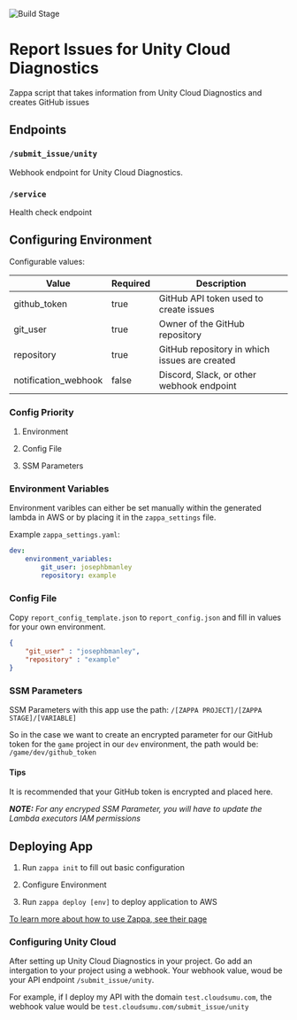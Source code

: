 ![Build Stage](https://github.com/josephbmanley/Unity-Report-Issues/workflows/Build%20Stage/badge.svg)

# Report Issues for Unity Cloud Diagnostics

Zappa script that takes information from Unity Cloud Diagnostics and creates GitHub issues

## Endpoints

### `/submit_issue/unity`

Webhook endpoint for Unity Cloud Diagnostics.

### `/service`

Health check endpoint

## Configuring Environment

Configurable values:

|Value|Required|Description|
|---|---|---|
|github_token|true|GitHub API token used to create issues|
|git_user|true|Owner of the GitHub repository|
|repository|true|GitHub repository in which issues are created|
|notification_webhook|false|Discord, Slack, or other webhook endpoint|

### Config Priority

1. Environment

2. Config File

3. SSM Parameters

### Environment Variables

Environment varibles can either be set manually within the generated lambda in AWS or by placing it in the `zappa_settings` file.

Example `zappa_settings.yaml`:

```yaml
dev:
    environment_variables:
        git_user: josephbmanley
        repository: example
```

### Config File

Copy `report_config_template.json` to `report_config.json` and fill in values for your own environment.

```json
{
    "git_user" : "josephbmanley",
    "repository" : "example"
}
```

### SSM Parameters

SSM Parameters with this app use the path: `/[ZAPPA PROJECT]/[ZAPPA STAGE]/[VARIABLE]`

So in the case we want to create an encrypted parameter for our GitHub token for the `game` project in our `dev` environment, the path would be: `/game/dev/github_token`

#### Tips

It is recommended that your GitHub token is encrypted and placed here.

_**NOTE:** For any encryped SSM Parameter, you will have to update the Lambda executors IAM permissions_

## Deploying App

1. Run `zappa init` to fill out basic configuration

2. Configure Environment

3. Run `zappa deploy [env]` to deploy application to AWS

[To learn more about how to use Zappa, see their page](https://github.com/Miserlou/Zappa)


### Configuring Unity Cloud

After setting up Unity Cloud Diagnostics in your project.
Go add an intergation to your project using a webhook. Your webhook value, woud be your API endpoint `/submit_issue/unity`.

For example, if I deploy my API with the domain `test.cloudsumu.com`, the webhook value would be `test.cloudsumu.com/submit_issue/unity`
